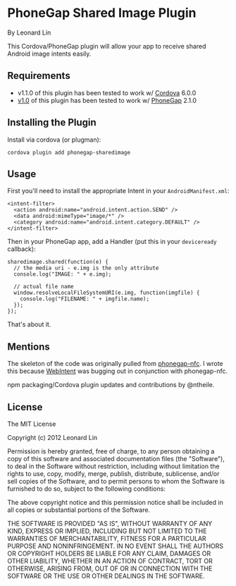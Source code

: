 # PhoneGap Shared Image Plugin
By Leonard Lin

This Cordova/PhoneGap plugin will allow your app to receive shared Android image intents easily.

## Requirements
* v1.1.0 of this plugin has been tested to work w/ [Cordova](https://cordova.apache.org/) 6.0.0 
* [v1.0](https://github.com/Lensley/phonegap-sharedimage/tree/1.0) of this plugin has been tested to work w/ [PhoneGap](http://phonegap.com/download) 2.1.0

## Installing the Plugin

Install via cordova (or plugman):

    cordova plugin add phonegap-sharedimage


## Usage

First you'll need to install the appropriate Intent in your `AndroidManifest.xml`:

    <intent-filter>
      <action android:name="android.intent.action.SEND" />
      <data android:mimeType="image/*" />
      <category android:name="android.intent.category.DEFAULT" />
    </intent-filter>


Then in your PhoneGap app, add a Handler (put this in your `deviceready` callback):

    sharedimage.shared(function(e) {
      // the media uri - e.img is the only attribute
      console.log("IMAGE: " + e.img);

      // actual file name
      window.resolveLocalFileSystemURI(e.img, function(imgfile) {
        console.log("FILENAME: " + imgfile.name);
      });
    });

That's about it.

## Mentions

The skeleton of the code was originally pulled from [phonegap-nfc](https://github.com/chariotsolutions/phonegap-nfc). I wrote this because [WebIntent](https://github.com/phonegap/phonegap-plugins/tree/master/Android/WebIntent) was bugging out in conjunction with phonegap-nfc. 

npm packaging/Cordova plugin updates and contributions by @ntheile.

## License
The MIT License

Copyright (c) 2012 Leonard Lin

Permission is hereby granted, free of charge, to any person obtaining a copy
of this software and associated documentation files (the "Software"), to deal
in the Software without restriction, including without limitation the rights
to use, copy, modify, merge, publish, distribute, sublicense, and/or sell
copies of the Software, and to permit persons to whom the Software is
furnished to do so, subject to the following conditions:

The above copyright notice and this permission notice shall be included in
all copies or substantial portions of the Software.

THE SOFTWARE IS PROVIDED "AS IS", WITHOUT WARRANTY OF ANY KIND, EXPRESS OR
IMPLIED, INCLUDING BUT NOT LIMITED TO THE WARRANTIES OF MERCHANTABILITY,
FITNESS FOR A PARTICULAR PURPOSE AND NONINFRINGEMENT. IN NO EVENT SHALL THE
AUTHORS OR COPYRIGHT HOLDERS BE LIABLE FOR ANY CLAIM, DAMAGES OR OTHER
LIABILITY, WHETHER IN AN ACTION OF CONTRACT, TORT OR OTHERWISE, ARISING FROM,
OUT OF OR IN CONNECTION WITH THE SOFTWARE OR THE USE OR OTHER DEALINGS IN
THE SOFTWARE.
